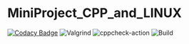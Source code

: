 # MiniProject_CPP_and_LINUX

[![Codacy Badge](https://api.codacy.com/project/badge/Grade/d2a12fc984034719a52d2624563d0fd0)](https://app.codacy.com/gh/99002460/MiniProject_CPP_and_LINUX?utm_source=github.com&utm_medium=referral&utm_content=99002460/MiniProject_CPP_and_LINUX&utm_campaign=Badge_Grade)
![Valgrind](https://github.com/99002460/MiniProject_CPP_and_LINUX/workflows/Valgrind/badge.svg?branch=main)
![cppcheck-action](https://github.com/99002460/MiniProject_CPP_and_LINUX/workflows/cppcheck-action/badge.svg?branch=main)
![Build](https://github.com/99002460/MiniProject_CPP_and_LINUX/workflows/Build/badge.svg)
